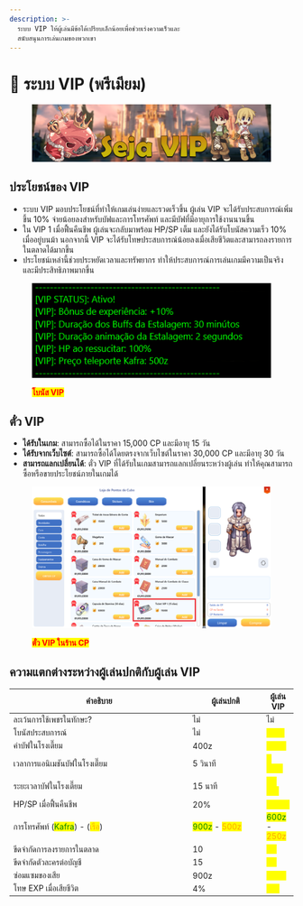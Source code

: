 ```yaml
---
description: >-
  ระบบ VIP ให้ผู้เล่นมีข้อได้เปรียบเล็กน้อยเพื่อช่วยเร่งความเร็วและ
  สนับสนุนการเล่นเกมของพวกเขา
---
```


# 👑 ระบบ VIP (พรีเมียม)

<figure><img src="../.gitbook/assets/image (143).png" alt=""><figcaption></figcaption></figure>

## **ประโยชน์ของ VIP**

* ระบบ VIP มอบประโยชน์ที่ทำให้เกมเล่นง่ายและรวดเร็วขึ้น ผู้เล่น VIP จะได้รับประสบการณ์เพิ่มขึ้น 10% จ่ายน้อยลงสำหรับบัฟและการโทรศัพท์ และมีบัฟที่มีอายุการใช้งานนานขึ้น
* ใน VIP 1 เมื่อฟื้นคืนชีพ ผู้เล่นจะกลับมาพร้อม HP/SP เต็ม และยังได้รับโบนัสความเร็ว 10% เมื่ออยู่บนม้า นอกจากนี้ VIP จะได้รับโทษประสบการณ์น้อยลงเมื่อเสียชีวิตและสามารถลงรายการในตลาดได้มากขึ้น
* ประโยชน์เหล่านี้ช่วยประหยัดเวลาและทรัพยากร ทำให้ประสบการณ์การเล่นเกมมีความเป็นจริงและมีประสิทธิภาพมากขึ้น

<figure><img src="../.gitbook/assets/vvv.png" alt=""><figcaption><p><mark style="color:red;"><strong>โบนัส VIP</strong></mark></p></figcaption></figure>

## ตั๋ว VIP

* **ได้รับในเกม**: สามารถซื้อได้ในราคา 15,000 CP และมีอายุ 15 วัน
* **ได้รับจากเว็บไซต์**: สามารถซื้อได้โดยตรงจากเว็บไซต์ในราคา 30,000 CP และมีอายุ 30 วัน
* **สามารถแลกเปลี่ยนได้**: ตั๋ว VIP ที่ได้รับในเกมสามารถแลกเปลี่ยนระหว่างผู้เล่น ทำให้คุณสามารถซื้อหรือขายประโยชน์ภายในเกมได้

<figure><img src="../.gitbook/assets/1v1.png" alt=""><figcaption><p><mark style="color:red;"><strong>ตั๋ว VIP ในร้าน CP</strong></mark></p></figcaption></figure>

## ความแตกต่างระหว่างผู้เล่นปกติกับผู้เล่น VIP

<table><thead><tr><th width="383">คำอธิบาย</th><th width="144">ผู้เล่นปกติ</th><th>ผู้เล่น VIP</th></tr></thead><tbody><tr><td>ละเว้นการใช้เพชรในทักษะ?</td><td>ไม่</td><td>ไม่</td></tr><tr><td>โบนัสประสบการณ์</td><td>ไม่</td><td><mark style="color:yellow;">10%</mark></td></tr><tr><td>ค่าบัฟในโรงเตี๊ยม</td><td>400z</td><td><mark style="color:yellow;">200z</mark></td></tr><tr><td>เวลาการแอนิเมชันบัฟในโรงเตี๊ยม</td><td>5 วินาที</td><td><mark style="color:yellow;">2 วินาที</mark></td></tr><tr><td>ระยะเวลาบัฟในโรงเตี๊ยม</td><td>15 นาที</td><td><mark style="color:yellow;">30 นาที</mark></td></tr><tr><td>HP/SP เมื่อฟื้นคืนชีพ</td><td>20%</td><td><mark style="color:yellow;">100%</mark></td></tr><tr><td>การโทรศัพท์ (<mark style="color:green;">Kafra</mark>) - (<mark style="color:orange;">เรือ</mark>)</td><td><mark style="color:green;">900z</mark> - <mark style="color:orange;">500z</mark></td><td><mark style="color:green;">600z</mark> - <mark style="color:orange;">250z</mark></td></tr><tr><td>ขีดจำกัดการลงรายการในตลาด</td><td>10</td><td><mark style="color:yellow;">14</mark></td></tr><tr><td>ขีดจำกัดตัวละครต่อบัญชี</td><td>15</td><td><mark style="color:yellow;">15</mark></td></tr><tr><td>ซ่อมแซมของเสีย</td><td>900z</td><td><mark style="color:yellow;">400z</mark></td></tr><tr><td>โทษ EXP เมื่อเสียชีวิต</td><td>4%</td><td><mark style="color:yellow;">2%</mark></td></tr></tbody></table>
